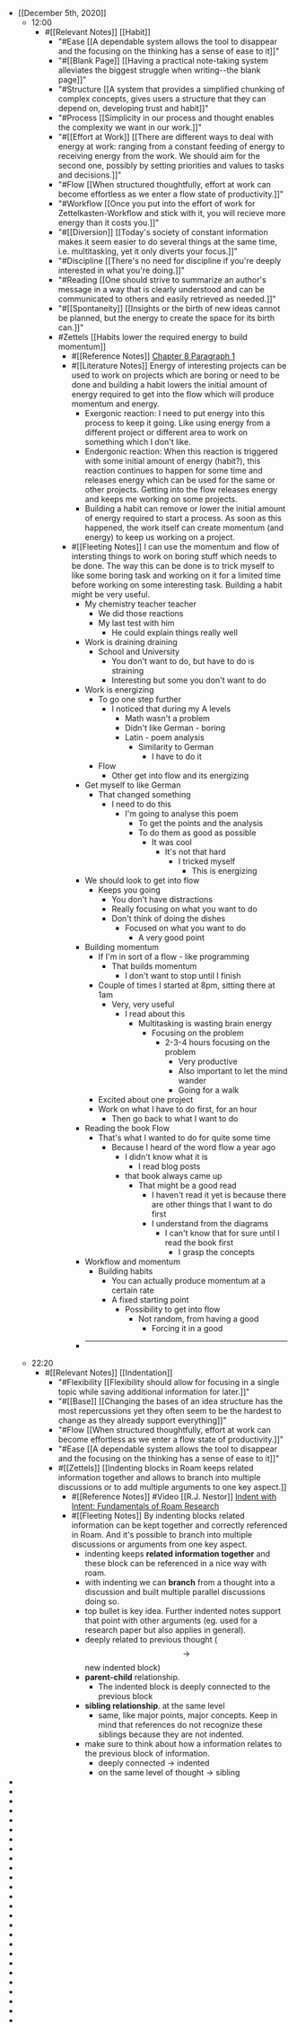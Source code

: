 - [[December 5th, 2020]]
    - 12:00
        - #[[Relevant Notes]] [[Habit]]
            - "#Ease [[A dependable system allows the tool to disappear and the focusing on the thinking has a sense of ease to it]]"
            - "#[[Blank Page]] [[Having a practical note-taking system alleviates the biggest struggle when writing--the blank page]]"
            - "#Structure [[A system that provides a simplified chunking of complex concepts, gives users a structure that they can depend on, developing trust and habit]]"
            - "#Process [[Simplicity in our process and thought enables the complexity we want in our work.]]"
            - "#[[Effort at Work]] [[There are different ways to deal with energy at work: ranging from a constant feeding of energy to receiving energy from the work. We should aim for the second one, possibly by setting priorities and values to tasks and decisions.]]"
            - "#Flow [[When structured thoughtfully, effort at work can become effortless as we enter a flow state of productivity.]]"
            - "#Workflow [[Once you put into the effort of work for Zettelkasten-Workflow and stick with it, you will recieve more energy than it costs you.]]"
            - "#[[Diversion]] [[Today's society of constant information makes it seem easier to do several things at the same time, i.e. multitasking, yet it only diverts your focus.]]"
            - "#Discipline [[There's no need for discipline if you're deeply interested in what you're doing.]]"
            - "#Reading  [[One should strive to summarize an author's message in a way that is clearly understood and can be communicated to others and easily retrieved as needed.]]"
            - "#[[Spontaneity]] [[Insights or the birth of new ideas cannot be planned, but the energy to create the space for its birth can.]]"
            - #Zettels [[Habits lower the required energy to build momentum]] 
                - #[[Reference Notes]] [Chapter 8 Paragraph 1](((RK0T2uHBh)))
                - #[[Literature Notes]] Energy of interesting projects can be used to work on projects which are boring or need to be done and building a habit lowers the initial amount of energy required to get into the flow which will produce momentum and energy.
                    - Exergonic reaction: I need to put energy into this process to keep it going. Like using energy from a different project or different area to work on something which I don't like.
                    - Endergonic reaction: When this reaction is triggered with some initial amount of energy (habit?), this reaction continues to happen for some time and releases energy which can be used for the same or other projects. Getting into the flow releases energy and keeps me working on some projects. 
                    - Building a habit can remove or lower the initial amount of energy required to start a process. As soon as this happened, the work itself can create momentum (and energy) to keep us working on a project.
                - #[[Fleeting Notes]] I can use the momentum and flow of intersting things to work on boring stuff which needs to be done. The way this can be done is to trick myself to like some boring task and working on it for a limited time before working on some interesting task. Building a habit might be very useful.
                    - My chemistry teacher teacher
                        - We did those reactions
                        - My last test with him
                            - He could explain things really well
                    - Work is draining draining
                        - School and University
                            - You don't want to do, but have to do is straining
                            - Interesting but some you don't want to do
                    - Work is energizing
                        - To go one step further
                            - I noticed that during my A levels
                                - Math wasn't a problem
                                - Didn't like German - boring
                                - Latin - poem analysis
                                    - Similarity to German
                                        - I have to do it
                        - Flow
                            - Other get into flow and its energizing
                    - Get myself to like German
                        - That changed something
                            - I need to do this
                                - I'm going to analyse this poem
                                    - To get the points and the analysis
                                    - To do them as good as possible
                                        - It was cool
                                            - It's not that hard
                                                - I tricked myself
                                                    - This is energizing
                    - We should look to get into flow
                        - Keeps you going
                            - You don't have distractions
                            - Really focusing on what you want to do
                            - Don't think of doing the dishes
                                - Focused on what you want to do
                                    - A very good point
                    - Building momentum
                        - If I'm in sort of a flow - like programming
                            - That builds momentum
                                - I don't want to stop until I finish
                        - Couple of times I started at 8pm, sitting there at 1am
                            - Very, very useful
                                - I read about this
                                    - Multitasking is wasting brain energy
                                        - Focusing on the problem
                                            - 2-3-4 hours focusing on the problem
                                                - Very productive
                                                - Also important to let the mind wander
                                                - Going for a walk
                        - Excited about one project
                        - Work on what I have to do first, for an hour
                            - Then go back to what I want to do
                    - Reading the book Flow
                        - That's what I wanted to do for quite some time
                            - Because I heard of the word flow a year ago
                                - I didn't know what it is
                                    - I read blog posts
                                - that book always came up
                                    - That might be a good read
                                        - I haven't read it yet is because there are other things that I want to do first
                                        - I understand from the diagrams
                                            - I can't know that for sure until l read the book first
                                                - I grasp the concepts
                    - Workflow and momentum
                        - Building habits
                            - You can actually produce momentum at a certain rate
                            - A fixed starting point
                                - Possibility to get into flow
                                    - Not random, from having a good
                                        - Forcing it in a good
                    - ****
    - 22:20
        - #[[Relevant Notes]] [[Indentation]] 
            - "#Flexibility [[Flexibility should allow for focusing in a single topic while saving additional information for later.]]"
            - "#[[Base]] [[Changing the bases of an idea structure has the most repercussions yet they often seem to be the hardest to change as they already support everything]]"
            - "#Flow [[When structured thoughtfully, effort at work can become effortless as we enter a flow state of productivity.]]"
            - "#Ease [[A dependable system allows the tool to disappear and the focusing on the thinking has a sense of ease to it]]"
            - #[[Zettels]] [[Indenting blocks in Roam keeps related information together and allows to branch into multiple discussions or to add multiple arguments to one key aspect.]]
                - #[[Reference Notes]] #Video [[R.J. Nestor]] [Indent with Intent: Fundamentals of Roam Research](https://www.youtube.com/watch?v=UTxCbLIifXU)
                - #[[Fleeting Notes]] By indenting blocks related information can be kept together and correctly referenced in Roam. And it's possible to branch into multiple discussions or arguments from one key aspect.
                    - indenting keeps __related information together__ and these block can be referenced in a nice way with roam.
                    - with indenting we can __branch__ from a thought into a discussion and built multiple parallel discussions doing so.
                    - top bullet is key idea. Further indented notes support that point with other arguments (eg. used for a research paper but also applies in general).
                    - deeply related to previous thought ($$\rightarrow$$ new indented block)
                    - **parent-child** relationship.
                        - The indented block is deeply connected to the previous block
                    - **sibling relationship**. at the same level
                        - same, like major points, major concepts. Keep in mind that references do not recognize these siblings because they are not indented.
                    - make sure to think about how a information relates to the previous block of information.
                        - deeply connected -> indented
                        - on the same level of thought -> sibling
- 
- 
- 
- 
- 
- 
- 
- 
- 
- 
- 
- 
- 
- 
- 
- 
- 
- 
- 
- 
- 
- 
- 
- 
- 
- 
